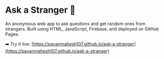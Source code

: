 # Ask a Stranger 🔮

An anonymous web app to ask questions and get random ones from strangers. Built using HTML, JavaScript, Firebase, and deployed on GitHub Pages.

➡️ Try it live: [https://pavanmahesh107.github.io/ask-a-stranger](https://pavanmahesh107.github.io/ask-a-stranger)
